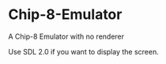 # Chip-8-Emulator
A Chip-8 Emulator with no renderer

Use SDL 2.0 if you want to display the screen.
